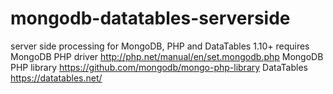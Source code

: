# mongodb-datatables-serverside
server side processing for MongoDB, PHP and DataTables 1.10+
requires MongoDB PHP driver http://php.net/manual/en/set.mongodb.php
         MongoDB PHP library https://github.com/mongodb/mongo-php-library
         DataTables https://datatables.net/
